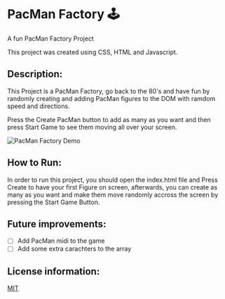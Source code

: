 # PacMan Factory 🕹️
A fun PacMan Factory Project 

This project was created using CSS, HTML and Javascript. 

## Description: 
This Project is a PacMan Factory, go back to the 80's and have fun by randomly creating and adding PacMan figures to the DOM with ramdom speed and directions.

Press the Create PacMan button to add as many as you want and then press Start Game to see them moving all over your screen.


![PacMan Factory Demo](https://user-images.githubusercontent.com/71361700/112066755-52011280-8b3d-11eb-87d2-eada58f54859.gif)



## How to Run: 
In order to run this project, you should open the index.html file and Press Create to have your first Figure on screen, afterwards, you can create as many as you want and make them move randomly accross the screen by pressing the Start Game Button. 

## Future improvements: 

- [ ] Add PacMan midi to the game
- [ ] Add some extra carachters to the array 

## License information: 

[MIT](https://choosealicense.com/licenses/mit/)
